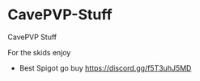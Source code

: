 # CavePVP-Stuff
CavePVP Stuff

For the skids enjoy
 

* Best Spigot go buy https://discord.gg/f5T3uhJ5MD
